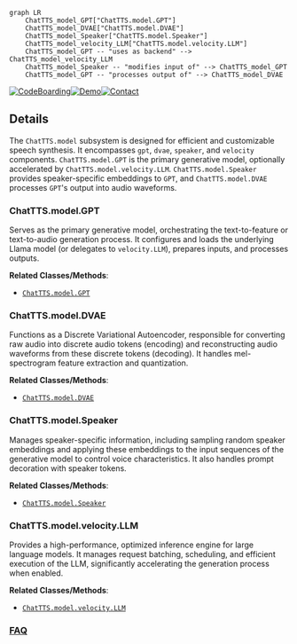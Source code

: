 ```mermaid
graph LR
    ChatTTS_model_GPT["ChatTTS.model.GPT"]
    ChatTTS_model_DVAE["ChatTTS.model.DVAE"]
    ChatTTS_model_Speaker["ChatTTS.model.Speaker"]
    ChatTTS_model_velocity_LLM["ChatTTS.model.velocity.LLM"]
    ChatTTS_model_GPT -- "uses as backend" --> ChatTTS_model_velocity_LLM
    ChatTTS_model_Speaker -- "modifies input of" --> ChatTTS_model_GPT
    ChatTTS_model_GPT -- "processes output of" --> ChatTTS_model_DVAE
```

[![CodeBoarding](https://img.shields.io/badge/Generated%20by-CodeBoarding-9cf?style=flat-square)](https://github.com/CodeBoarding/CodeBoarding)[![Demo](https://img.shields.io/badge/Try%20our-Demo-blue?style=flat-square)](https://www.codeboarding.org/demo)[![Contact](https://img.shields.io/badge/Contact%20us%20-%20contact@codeboarding.org-lightgrey?style=flat-square)](mailto:contact@codeboarding.org)

## Details

The `ChatTTS.model` subsystem is designed for efficient and customizable speech synthesis. It encompasses `gpt`, `dvae`, `speaker`, and `velocity` components. `ChatTTS.model.GPT` is the primary generative model, optionally accelerated by `ChatTTS.model.velocity.LLM`. `ChatTTS.model.Speaker` provides speaker-specific embeddings to `GPT`, and `ChatTTS.model.DVAE` processes `GPT`'s output into audio waveforms.

### ChatTTS.model.GPT
Serves as the primary generative model, orchestrating the text-to-feature or text-to-audio generation process. It configures and loads the underlying Llama model (or delegates to `velocity.LLM`), prepares inputs, and processes outputs.


**Related Classes/Methods**:

- <a href="git@github.com:2noise/ChatTTS.git/blob/main/temp/66139c40963e46aca2622f4704dac99e/ChatTTS/model/gpt.py" target="_blank" rel="noopener noreferrer">`ChatTTS.model.GPT`</a>


### ChatTTS.model.DVAE
Functions as a Discrete Variational Autoencoder, responsible for converting raw audio into discrete audio tokens (encoding) and reconstructing audio waveforms from these discrete tokens (decoding). It handles mel-spectrogram feature extraction and quantization.


**Related Classes/Methods**:

- <a href="git@github.com:2noise/ChatTTS.git/blob/main/temp/66139c40963e46aca2622f4704dac99e/ChatTTS/model/dvae.py" target="_blank" rel="noopener noreferrer">`ChatTTS.model.DVAE`</a>


### ChatTTS.model.Speaker
Manages speaker-specific information, including sampling random speaker embeddings and applying these embeddings to the input sequences of the generative model to control voice characteristics. It also handles prompt decoration with speaker tokens.


**Related Classes/Methods**:

- <a href="git@github.com:2noise/ChatTTS.git/blob/main/temp/66139c40963e46aca2622f4704dac99e/ChatTTS/model/speaker.py" target="_blank" rel="noopener noreferrer">`ChatTTS.model.Speaker`</a>


### ChatTTS.model.velocity.LLM
Provides a high-performance, optimized inference engine for large language models. It manages request batching, scheduling, and efficient execution of the LLM, significantly accelerating the generation process when enabled.


**Related Classes/Methods**:

- <a href="git@github.com:2noise/ChatTTS.git/blob/main/temp/66139c40963e46aca2622f4704dac99e/ChatTTS/model/velocity/llm.py" target="_blank" rel="noopener noreferrer">`ChatTTS.model.velocity.LLM`</a>




### [FAQ](https://github.com/CodeBoarding/GeneratedOnBoardings/tree/main?tab=readme-ov-file#faq)